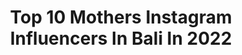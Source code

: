 ---
title: Top 10 Mothers Instagram Influencers In Bali In 2022
description: >-
  Find top mothers Instagram influencers in Bali in 2022. Most popular hashtags: #bali #dirumahaja #benatureal.
platform: Instagram
hits: 23
text_top: Identify the most popular Instagram accounts on inBeat.
text_bottom: Our database aggregates 23 Instagram influencers like this in Bali, Indonesia for you to collaborate.
profiles:
  - username: "gusyuda"
    fullname: >-
      Ida Bagus Adi Dharma Yuda
    bio: >-
      @balibarong_official Click Link : NEW SINGLE SEJUJURNE
    location: "Indonesia"
    followers: 57386
    engagement: 218
    commentsToLikes: 0.024573
    id: ckaoxa6zxcgm10i78k5vohe8e
    verified: false
    hashtags: "#mewali, #lagubali2020, #ibu, #surprisinglybata"
  - username: "tanialitadevi"
    fullname: >-
      TANIA LITA DEVI | Bali
    bio: >-
      /sīˈkäləjist/ - mother - content creator 📍Bali, Indonesia
    location: "Indonesia"
    followers: 59266
    engagement: 137
    commentsToLikes: 0.010115
    id: ck0vy73oe2jro0i1934djc7ni
    verified: false
    hashtags: "#nataliakiantoro, #bgwomen, #weshopatvelvet, #myvaia"
  - username: "oliastepanenco"
    fullname: >-
      Olia Stepanenco
    bio: >-
      📍🄱🄰🄻🄸 🌕🌖🌗🌘🌑 MOTHER OF👉@style_retreat_bali_shop 🅢🅣🅨🅛🅘🅢🅣 🅟🅔🅡🅢🅞🅝🅐🅛 🅢🅗🅞🅟🅟🅔🅡 🅒🅞🅝🅣🅔🅝🅣 🅜🅐🅝🅐🅖🅔🅡
    location: "Indonesia"
    followers: 32387
    engagement: 206
    commentsToLikes: 0.051865
    id: ck6tv2kzujtba0j71qzwqcl2v
    verified: false
    hashtags: ""
  - username: "dominiquediyose"
    fullname: >-
      Dominique Diyose
    bio: >-
      "Beware, Lion Roars" Mother. Wife. Nature Enthusiast🌿 @mahametaskin - @supermodelsproject - @baliswap for #sustainability 📍 Bali
    location: "Indonesia"
    followers: 176069
    engagement: 66
    commentsToLikes: 0.010226
    id: ck8sws7njf2190j780aisvkth
    verified: true
    hashtags: "#benatureal, #sakajannunggala, #dirumahaja, #throwbackthursday"
  - username: "stephbaier"
    fullname: >-
      Steph Baier | Bali Model
    bio: >-
      🇵🇭🇩🇪 ॐ Model and Yoga Teacher ❥ Mother to Joy Ophelia ☽ Protect your peace, Get rid of toxicity, Cleanse your space, Cultivate love. @m4models
    location: "Indonesia"
    followers: 6001
    engagement: 642
    commentsToLikes: 0.045244
    id: ck8syl5qql5jw0j781h8foqv1
    verified: false
    hashtags: ""
  - username: "dewimarlon"
    fullname: >-
      Dewi Marlon
    bio: >-
      🔹Tidak punya akun lain 👨‍👩‍👧‍👦Wife & Mother 📩Endorse DM
    location: "Indonesia"
    followers: 199295
    engagement: 122
    commentsToLikes: 0.026315
    id: ck13alfwuqydm0i19pnozexic
    verified: false
    hashtags: "#beach, #bali, #nusadua, #kembalikebali"
  - username: "agathasahell"
    fullname: >-
      Ａｇａｔｈａ☽
    bio: >-
      Mother ♡ Freelance model | Social media manager @minicubs__ @mauloabali Inquiries: agatha@balimodelagency.com Bali based
    location: "Indonesia"
    followers: 20082
    engagement: 349
    commentsToLikes: 0.017949
    id: ck6uca1hfedrv0j71wwi2biq3
    verified: false
    hashtags: "#eidmubarak, #happybdaytome"
  - username: "traveltoescapes"
    fullname: >-
      ~travel
    bio: >-
      LOVE MOTHER NATURE BE FIERCE , BE YOU ~ Traveling since January 2019 📧: toescapescontacttravel@gmail.com
    location: "Indonesia"
    followers: 22394
    engagement: 160
    commentsToLikes: 0.028492
    id: ck5zu2ibg1k5f0i14id81i7c8
    verified: false
    hashtags: "#bathflower, #wheretogonext, #placestogo, #tropicalisland"
  - username: "subamircea"
    fullname: >-
      Mircea Alin Suba
    bio: >-
      Actor. Model. MA/Mother Agency: @mint_mgmt_nyc Model Inquiries: Nigel@mintmanagement.us PLACE - GER INDEPENDENT - ITA
    location: "Indonesia"
    followers: 2695
    engagement: 1198
    commentsToLikes: 0.040069
    id: ckap81qt5mg3n0i78lbw0lulv
    verified: false
    hashtags: "#portraitphotography, #damanstyle, #mirceasuba, #portraitphoto"
  - username: "nudegem.official"
    fullname: >-
      PhotoProject by Sammy Galinsky
    bio: >-
      📸We capture stories of 1001 female souls like Scheherazade's Arabian Nights 💃Backstage in @sammygalinsky 📚Order the Book NUDEGEM. MOTHER ROCKS📖
    location: "Indonesia"
    followers: 145260
    engagement: 321
    commentsToLikes: 0.034775
    id: ck5cb5pkses7x0i11t8bychsg
    verified: false
    hashtags: "#baliparadise, #sammygalinskyphoto, #sammygalinskyphotography, #bali"
---